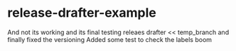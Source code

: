 # release-drafter-example
And not its working and its final
testing releaes drafter << temp_branch
and finally fixed the versioning
Added some test to check the labels
boom
